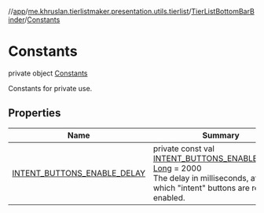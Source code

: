 //[app](../../../../index.md)/[me.khruslan.tierlistmaker.presentation.utils.tierlist](../../index.md)/[TierListBottomBarBinder](../index.md)/[Constants](index.md)

# Constants

private object [Constants](index.md)

Constants for private use.

## Properties

| Name | Summary |
|---|---|
| [INTENT_BUTTONS_ENABLE_DELAY](-i-n-t-e-n-t_-b-u-t-t-o-n-s_-e-n-a-b-l-e_-d-e-l-a-y.md) | private const val [INTENT_BUTTONS_ENABLE_DELAY](-i-n-t-e-n-t_-b-u-t-t-o-n-s_-e-n-a-b-l-e_-d-e-l-a-y.md): [Long](https://kotlinlang.org/api/latest/jvm/stdlib/kotlin/-long/index.html) = 2000<br>The delay in milliseconds, after which &quot;intent&quot; buttons are re-enabled. |
